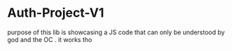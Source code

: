 # Auth-Project-V1
purpose of this lib is showcasing a JS code that can only be understood by god and the OC . it works tho 
